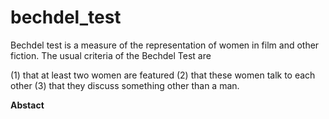 # bechdel_test
Bechdel test is a measure of the representation of women in film and other fiction. The usual criteria of the Bechdel Test are

(1) that at least two women are featured
(2) that these women talk to each other
(3) that they discuss something other than a man.



**Abstact**

